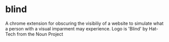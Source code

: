 # blind

A chrome extension for obscuring the visibiliy of a website to simulate what a person with a visual imparment may experience. Logo is 'Blind' by Hat-Tech from the Noun Project